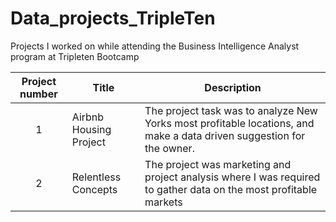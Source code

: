 # Data_projects_TripleTen 
Projects I worked on while attending the Business Intelligence Analyst program at Tripleten Bootcamp


| Project number | Title | Description |
| :------------: | ------ | ---------- |
| 1 | Airbnb Housing Project | The project task was to analyze New Yorks most profitable locations, and make a data driven suggestion for the owner. |
| 2 | Relentless Concepts | The project was marketing and project analysis where I was required to gather data on the most profitable markets |
